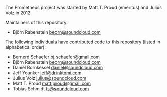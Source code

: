 The Prometheus project was started by Matt T. Proud (emeritus) and
Julius Volz in 2012.

Maintainers of this repository:

- Björn Rabenstein <beorn@soundcloud.com>

The following individuals have contributed code to this repository
(listed in alphabetical order):

- Bernerd Schaefer <bj.schaefer@gmail.com>
- Björn Rabenstein <beorn@soundcloud.com>
- Daniel Bornkessel <daniel@soundcloud.com>
- Jeff Younker <jeff@drinktomi.com>
- Julius Volz <julius@soundcloud.com>
- Matt T. Proud <matt.proud@gmail.com>
- Tobias Schmidt <ts@soundcloud.com>
